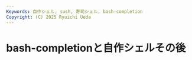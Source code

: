```yaml
---
Keywords: 自作シェル, sush, 寿司シェル, bash-completion
Copyright: (C) 2025 Ryuichi Ueda
---
```


# bash-completionと自作シェルその後
